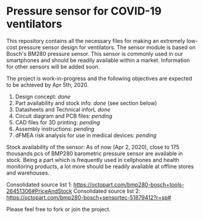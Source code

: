 # Pressure sensor for COVID-19 ventilators
This repository contains all the necessary files for making an extremely low-cost pressure sensor design for ventilators. The sensor module is based on Bosch's BM280 pressure sensor. This sensor is commonly used in our smartphones and should be readily available within a market. Information for other sensors will be added soon.

The project is work-in-progress and the following objectives are expected to be achieved by Apr 5th, 2020.

1) Design concept: *done*
2) Part availability and stock info: *done* (see section below)
3) Datasheets and Technical inforL *done*
3) Circuit diagram and PCB files: *pending*
4) CAD files for 3D printing: *pending*
5) Assembly instructions: *pending*
5) dFMEA risk analysis for use in medical devices: *pending*

Stock availability of the sensor:
As of now (Apr 2, 2020), close to 175 thousands pcs of BMP280 barometric pressure sensor are available in stock. Being a part which is frequently used in cellphones and health monitoring products, a lot more should be readily available at offline stores and warehouses.

Consolidated source list 1: https://octopart.com/bmp280-bosch+tools-26451306#PriceAndStock
Consolidated source list 2: https://octopart.com/bmp280-bosch+sensortec-51879412?r=sp#

Please feel free to fork or join the project.

